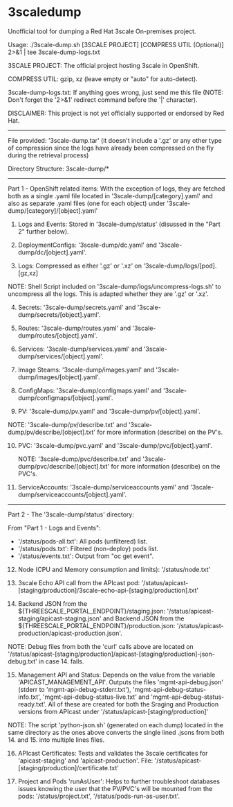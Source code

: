 # 3scaledump
Unofficial tool for dumping a Red Hat 3scale On-premises project.

Usage: ./3scale-dump.sh [3SCALE PROJECT] [COMPRESS UTIL (Optional)] 2>&1 | tee 3scale-dump-logs.txt

3SCALE PROJECT: The official project hosting 3scale in OpenShift.

COMPRESS UTIL: gzip, xz (leave empty or "auto" for auto-detect).

3scale-dump-logs.txt: If anything goes wrong, just send me this file (NOTE: Don't forget the '2>&1' redirect command before the '|' character).

DISCLAIMER: This project is not yet officially supported or endorsed by Red Hat.

---

File provided: '3scale-dump.tar' (it doesn't include a '.gz' or any other type of compression since the logs have already been compressed on the fly during the retrieval process)

Directory Structure: 3scale-dump/*

---

Part 1 - OpenShift related items: With the exception of logs, they are fetched both as a single .yaml file located in '3scale-dump/[category].yaml' and also as separate .yaml files (one for each object) under '3scale-dump/[category]/[object].yaml'

1. Logs and Events: Stored in '3scale-dump/status' (disussed in the "Part 2" further below).

2. DeploymentConfigs: '3scale-dump/dc.yaml' and '3scale-dump/dc/[object].yaml'.
  
3. Logs: Compressed as either '.gz' or '.xz' on '3scale-dump/logs/[pod].[gz,xz]
  
  NOTE: Shell Script included on '3scale-dump/logs/uncompress-logs.sh' to uncompress all the logs. This is adapted whether they are '.gz' or '.xz'.
  
4. Secrets: '3scale-dump/secrets.yaml' and '3scale-dump/secrets/[object].yaml'.
  
5. Routes: '3scale-dump/routes.yaml' and '3scale-dump/routes/[object].yaml'.
  
6. Services: '3scale-dump/services.yaml' and '3scale-dump/services/[object].yaml'.
  
7. Image Steams: '3scale-dump/images.yaml' and '3scale-dump/images/[object].yaml'.
  
8. ConfigMaps: '3scale-dump/configmaps.yaml' and '3scale-dump/configmaps/[object].yaml'.
  
9. PV: '3scale-dump/pv.yaml' and '3scale-dump/pv/[object].yaml'.
  
  NOTE: '3scale-dump/pv/describe.txt' and '3scale-dump/pv/describe/[object].txt' for more information (describe) on the PV's.
  
10. PVC: '3scale-dump/pvc.yaml' and '3scale-dump/pvc/[object].yaml'.
  
    NOTE: '3scale-dump/pvc/describe.txt' and '3scale-dump/pvc/describe/[object].txt' for more information (describe) on the PVC's.
  
11. ServiceAccounts: '3scale-dump/serviceaccounts.yaml' and '3scale-dump/serviceaccounts/[object].yaml'.
  
---

Part 2 - The '3scale-dump/status' directory:

From "Part 1 - Logs and Events":
  - '/status/pods-all.txt': All pods (unfiltered) list.
  - '/status/pods.txt': Filtered (non-deploy) pods list.
  - '/status/events.txt': Output from "oc get event".

12. Node (CPU and Memory consumption and limits): '/status/node.txt'

13. 3scale Echo API call from the APIcast pod: '/status/apicast-[staging/production]/3scale-echo-api-[staging/production].txt'

14. Backend JSON from the ${THREESCALE_PORTAL_ENDPOINT}/staging.json: '/status/apicast-staging/apicast-staging.json' and Backend JSON from the ${THREESCALE_PORTAL_ENDPOINT}/production.json: '/status/apicast-production/apicast-production.json'.

  NOTE: Debug files from both the 'curl' calls above are located on '/status/apicast-[staging/production]/apicast-[staging/production]-json-debug.txt' in case 14. fails.
  
15. Management API and Status: Depends on the value from the variable 'APICAST_MANAGEMENT_API'. Outputs the files 'mgmt-api-debug.json' (stderr to 'mgmt-api-debug-stderr.txt'), 'mgmt-api-debug-status-info.txt', 'mgmt-api-debug-status-live.txt' and 'mgmt-api-debug-status-ready.txt'. All of these are created for both the Sraging and Production versions from APIcast under '/status/apicast-[staging/production]'

  NOTE: The script 'python-json.sh' (generated on each dump) located in the same directory as the ones above converts the single lined .jsons from both 14. and 15. into multiple lines files.
  
16. APIcast Certificates: Tests and validates the 3scale certificates for 'apicast-staging' and 'apicast-production'. File: '/status/apicast-[staging/production]/certificate.txt'

17. Project and Pods 'runAsUser': Helps to further troubleshoot databases issues knowing the user that the PV/PVC's will be mounted from the pods: '/status/project.txt', '/status/pods-run-as-user.txt'.
